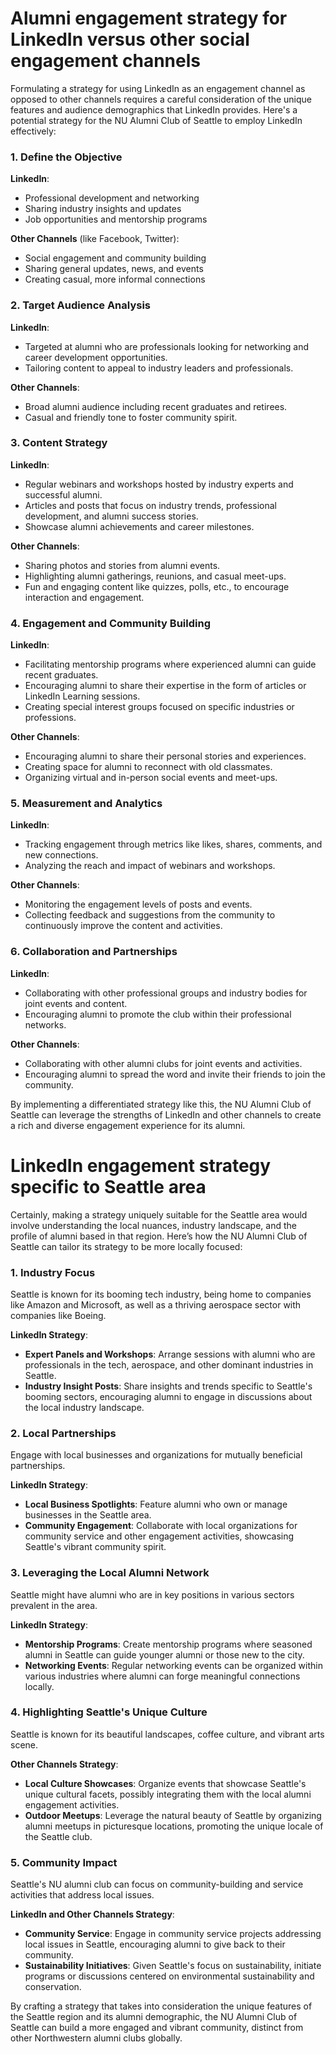 

# Alumni engagement strategy for LinkedIn versus other social engagement channels

Formulating a strategy for using LinkedIn as an engagement channel as opposed to other channels requires a careful consideration of the unique features and audience demographics that LinkedIn provides. Here's a potential strategy for the NU Alumni Club of Seattle to employ LinkedIn effectively:

### **1. Define the Objective**

**LinkedIn**:
- Professional development and networking
- Sharing industry insights and updates
- Job opportunities and mentorship programs

**Other Channels** (like Facebook, Twitter):
- Social engagement and community building
- Sharing general updates, news, and events
- Creating casual, more informal connections

### **2. Target Audience Analysis**

**LinkedIn**:
- Targeted at alumni who are professionals looking for networking and career development opportunities.
- Tailoring content to appeal to industry leaders and professionals.

**Other Channels**:
- Broad alumni audience including recent graduates and retirees.
- Casual and friendly tone to foster community spirit.

### **3. Content Strategy**

**LinkedIn**:
- Regular webinars and workshops hosted by industry experts and successful alumni.
- Articles and posts that focus on industry trends, professional development, and alumni success stories.
- Showcase alumni achievements and career milestones.

**Other Channels**:
- Sharing photos and stories from alumni events.
- Highlighting alumni gatherings, reunions, and casual meet-ups.
- Fun and engaging content like quizzes, polls, etc., to encourage interaction and engagement.

### **4. Engagement and Community Building**

**LinkedIn**:
- Facilitating mentorship programs where experienced alumni can guide recent graduates.
- Encouraging alumni to share their expertise in the form of articles or LinkedIn Learning sessions.
- Creating special interest groups focused on specific industries or professions.

**Other Channels**:
- Encouraging alumni to share their personal stories and experiences.
- Creating space for alumni to reconnect with old classmates.
- Organizing virtual and in-person social events and meet-ups.

### **5. Measurement and Analytics**

**LinkedIn**:
- Tracking engagement through metrics like likes, shares, comments, and new connections.
- Analyzing the reach and impact of webinars and workshops.

**Other Channels**:
- Monitoring the engagement levels of posts and events.
- Collecting feedback and suggestions from the community to continuously improve the content and activities.

### **6. Collaboration and Partnerships**

**LinkedIn**:
- Collaborating with other professional groups and industry bodies for joint events and content.
- Encouraging alumni to promote the club within their professional networks.

**Other Channels**:
- Collaborating with other alumni clubs for joint events and activities.
- Encouraging alumni to spread the word and invite their friends to join the community.

By implementing a differentiated strategy like this, the NU Alumni Club of Seattle can leverage the strengths of LinkedIn and other channels to create a rich and diverse engagement experience for its alumni.

# LinkedIn engagement strategy specific to Seattle area

Certainly, making a strategy uniquely suitable for the Seattle area would involve understanding the local nuances, industry landscape, and the profile of alumni based in that region. Here’s how the NU Alumni Club of Seattle can tailor its strategy to be more locally focused:

### **1. Industry Focus**

Seattle is known for its booming tech industry, being home to companies like Amazon and Microsoft, as well as a thriving aerospace sector with companies like Boeing.

**LinkedIn Strategy**:
- **Expert Panels and Workshops**: Arrange sessions with alumni who are professionals in the tech, aerospace, and other dominant industries in Seattle.
- **Industry Insight Posts**: Share insights and trends specific to Seattle's booming sectors, encouraging alumni to engage in discussions about the local industry landscape.

### **2. Local Partnerships**

Engage with local businesses and organizations for mutually beneficial partnerships.

**LinkedIn Strategy**:
- **Local Business Spotlights**: Feature alumni who own or manage businesses in the Seattle area.
- **Community Engagement**: Collaborate with local organizations for community service and other engagement activities, showcasing Seattle's vibrant community spirit.

### **3. Leveraging the Local Alumni Network**

Seattle might have alumni who are in key positions in various sectors prevalent in the area.

**LinkedIn Strategy**:
- **Mentorship Programs**: Create mentorship programs where seasoned alumni in Seattle can guide younger alumni or those new to the city.
- **Networking Events**: Regular networking events can be organized within various industries where alumni can forge meaningful connections locally.

### **4. Highlighting Seattle's Unique Culture**

Seattle is known for its beautiful landscapes, coffee culture, and vibrant arts scene.

**Other Channels Strategy**:
- **Local Culture Showcases**: Organize events that showcase Seattle's unique cultural facets, possibly integrating them with the local alumni engagement activities.
- **Outdoor Meetups**: Leverage the natural beauty of Seattle by organizing alumni meetups in picturesque locations, promoting the unique locale of the Seattle club.

### **5. Community Impact**

Seattle's NU alumni club can focus on community-building and service activities that address local issues.

**LinkedIn and Other Channels Strategy**:
- **Community Service**: Engage in community service projects addressing local issues in Seattle, encouraging alumni to give back to their community.
- **Sustainability Initiatives**: Given Seattle's focus on sustainability, initiate programs or discussions centered on environmental sustainability and conservation.

By crafting a strategy that takes into consideration the unique features of the Seattle region and its alumni demographic, the NU Alumni Club of Seattle can build a more engaged and vibrant community, distinct from other Northwestern alumni clubs globally.


